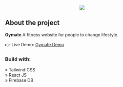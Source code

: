 <div align='center'><img src='https://user-images.githubusercontent.com/105128267/213878516-5072da91-0d7a-4dd8-95a8-0b405691dcc5.svg'/></div>

<h2>About the project</h2>

  <p><b>Gymate</b> A fitness website for people to change lifestyle.</p>

👉 Live Demo: <a href='https://gymmate-webapp.vercel.app/'>Gymate Demo</a>

<h3>Build with:</h3>

» Tailwind CSS <br>
» React JS  <br>
» Firebase DB
